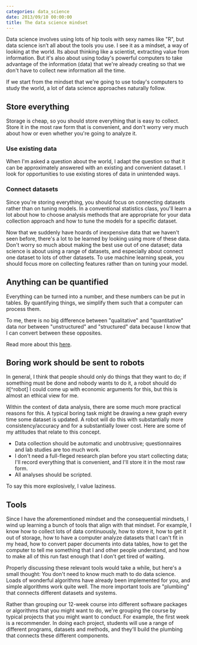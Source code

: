 ```yaml
---
categories: data_science
date: 2013/09/10 00:00:00
title: The data science mindset
---
```

Data science involves using lots of hip tools with sexy names like "R",
but data science isn’t all about the tools you use. I see it as a mindset,
a way of looking at the world. Its about thinking like a scientist,
extracting value from information. But it's also about using today's
powerful computers to take advantage of the information (data) that
we're already creating so that we don't have to collect new information
all the time.

If we start from the mindset that we're going to use today's computers
to study the world, a lot of data science approaches naturally follow.

## Store everything
Storage is cheap, so you should store everything that is easy to collect.
Store it in the most raw form that is convenient, and don't worry very
much about how or even whether you're going to analyze it.

### Use existing data
When I'm asked a question about the world, I adapt the question so that it can
be approximately answered with an existing and convenient dataset. I look for
opportunities to use existing stores of data in unintended ways.

### Connect datasets
Since you're storing everything, you should focus on connecting datasets rather than on tuning models.
In a conventional statistics class, you'll learn a lot about how to choose
analysis methods that are appropriate for your data collection approach and how
to tune the models for a specific dataset.

Now that we suddenly have hoards of inexpensive data that we haven't seen before,
there's a lot to be learned by looking using more of these data. Don't worry so much
about making the best use out of one dataset; data science is about using a range of
datasets, and especially about connect one dataset to lots of other datasets. To use
machine learning speak, you should focus more on collecting features rather than on
tuning your model.

## Anything can be quantified
Everything can be turned into a number, and these numbers can be put in tables.
By quantifying things, we simplify them such that a computer can process them.

To me, there is no big difference between "qualitative" and "quantitative" data
nor between "unstructured" and "structured" data because I know that I can convert
between these opposites.

Read more about this [here](http://thomaslevine.com/!/world-data-world).

## Boring work should be sent to robots
In general, I think that people should only do things that they want to do;
if something must be done and nobody wants to do it, a robot should do it[^robot]
I could come up with economic arguments for this, but this is almost an ethical view for me.

Within the context of data analysis, there are some much more practical reasons
for this. A typical boring task might be drawing a new graph every time some
dataset is updated. A robot will do this with substantially more
consistency/accuracy and for a substantially lower cost. Here are some of my
attitudes that relate to this concept.

* Data collection should be automatic and unobtrusive; questionnaires and lab
    studies are too much work.
* I don't need a full-fleged research plan before you start collecting data;
    I'll record everything that is convenient, and I'll store it in the most raw form.
* All analyses should be scripted.

To say this more explosively, I value laziness.

## Tools
Since I have the aforementioned mindset and the consequential mindsets, I wind
up learning a bunch of tools that align with that mindset. For example, I know
how to collect lots of data continuously, how to store it, how to get it out of
storage, how to have a computer analyze datasets that I can't fit in my head,
how to convert paper documents into data tables, how to get the computer to tell
me something that I and other people understand, and how to make all of this run
fast enough that I don't get tired of waiting.

Properly discussing these relevant tools would take a while, but here's a small
thought: You don't need to know much math to do data science. Loads of wonderful
algorithms have already been implemented for you, and simple algorithms work quite
well. The more important tools are "plumbing" that connects different datasets and systems.

Rather than grouping our 12-week course into different software packages or algorithms
that you might want to do, we're grouping the course by typical projects that you
might want to conduct. For example, the first week is a recommender. In doing each
project, students will use a range of different programs, datasets and methods, and
they'll build the plumbing that connects these different components.
